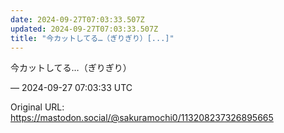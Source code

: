 ```yaml
---
date: 2024-09-27T07:03:33.507Z
updated: 2024-09-27T07:03:33.507Z
title: "今カットしてる…（ぎりぎり）[...]"
---
```


<p>今カットしてる…（ぎりぎり）</p>

&mdash; 2024-09-27 07:03:33 UTC

Original URL: https://mastodon.social/@sakuramochi0/113208237326895665
